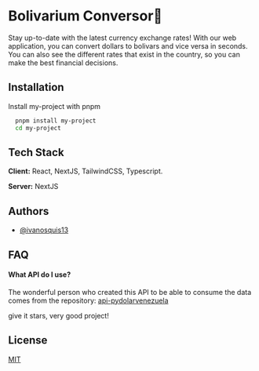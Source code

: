 
# Bolivarium Conversor🚀

Stay up-to-date with the latest currency exchange rates! With our web application, you can convert dollars to bolivars and vice versa in seconds. You can also see the different rates that exist in the country, so you can make the best financial decisions.

## Installation

Install my-project with pnpm

```bash
  pnpm install my-project
  cd my-project
```

## Tech Stack

**Client:** React, NextJS, TailwindCSS, Typescript.

**Server:** NextJS


## Authors

- [@ivanosquis13](https://www.twitter.com/ivanosquis13)


## FAQ

#### What API do I use?

The wonderful person who created this API to be able to consume the data comes from the repository:
[api-pydolarvenezuela](https://github.com/fcoagz/api-pydolarvenezuela)

give it stars, very good project!


## License

[MIT](https://choosealicense.com/licenses/mit/)

